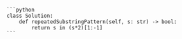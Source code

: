 
	```python  
	class Solution:  
	    def repeatedSubstringPattern(self, s: str) -> bool:  
	        return s in (s*2)[1:-1]  
	```

